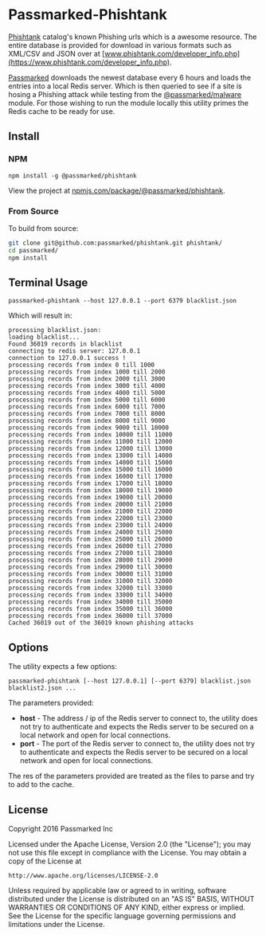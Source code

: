 
# Passmarked-Phishtank

[Phishtank](https://www.phishtank.com) catalog's known Phishing urls which is a awesome resource. The entire database is provided for download in various formats such as XML/CSV and JSON over at [www.phishtank.com/developer_info.php](https://www.phishtank.com/developer_info.php).

[Passmarked](http://passmarked.com?source=github&repo=phishtank) downloads the newest database every 6 hours and loads the entries into a local Redis server. Which is then queried to see if a site is hosing a Phishing attack while testing from the [@passmarked/malware](https://www.npmjs.com/package/@passmarked/malware) module. For those wishing to run the module locally this utility primes the Redis cache to be ready for use.

## Install

### NPM

```
npm install -g @passmarked/phishtank
```

View the project at [npmjs.com/package/@passmarked/phishtank](https://www.npmjs.com/package/@passmarked/phishtank).

### From Source

To build from source:

```bash
git clone git@github.com:passmarked/phishtank.git phishtank/
cd passmarked/
npm install
```

## Terminal Usage

```
passmarked-phishtank --host 127.0.0.1 --port 6379 blacklist.json
```

Which will result in:

```
processing blacklist.json:
loading blacklist...
Found 36019 records in blacklist
connecting to redis server: 127.0.0.1
connection to 127.0.0.1 success !
processing records from index 0 till 1000
processing records from index 1000 till 2000
processing records from index 2000 till 3000
processing records from index 3000 till 4000
processing records from index 4000 till 5000
processing records from index 5000 till 6000
processing records from index 6000 till 7000
processing records from index 7000 till 8000
processing records from index 8000 till 9000
processing records from index 9000 till 10000
processing records from index 10000 till 11000
processing records from index 11000 till 12000
processing records from index 12000 till 13000
processing records from index 13000 till 14000
processing records from index 14000 till 15000
processing records from index 15000 till 16000
processing records from index 16000 till 17000
processing records from index 17000 till 18000
processing records from index 18000 till 19000
processing records from index 19000 till 20000
processing records from index 20000 till 21000
processing records from index 21000 till 22000
processing records from index 22000 till 23000
processing records from index 23000 till 24000
processing records from index 24000 till 25000
processing records from index 25000 till 26000
processing records from index 26000 till 27000
processing records from index 27000 till 28000
processing records from index 28000 till 29000
processing records from index 29000 till 30000
processing records from index 30000 till 31000
processing records from index 31000 till 32000
processing records from index 32000 till 33000
processing records from index 33000 till 34000
processing records from index 34000 till 35000
processing records from index 35000 till 36000
processing records from index 36000 till 37000
Cached 36019 out of the 36019 known phishing attacks
```

## Options

The utility expects a few options:

```
passmarked-phishtank [--host 127.0.0.1] [--port 6379] blacklist.json blacklist2.json ...
```

The parameters provided:

* **host** - The address / ip of the Redis server to connect to, the utility does not try to authenticate and expects the Redis server to be secured on a local network and open for local connections.
* **port** - The port of the Redis server to connect to, the utility does not try to authenticate and expects the Redis server to be secured on a local network and open for local connections.

The res of the parameters provided are treated as the files to parse and try to add to the cache.


## License

Copyright 2016 Passmarked Inc

Licensed under the Apache License, Version 2.0 (the "License");
you may not use this file except in compliance with the License.
You may obtain a copy of the License at

    http://www.apache.org/licenses/LICENSE-2.0

Unless required by applicable law or agreed to in writing, software
distributed under the License is distributed on an "AS IS" BASIS,
WITHOUT WARRANTIES OR CONDITIONS OF ANY KIND, either express or implied.
See the License for the specific language governing permissions and
limitations under the License.
